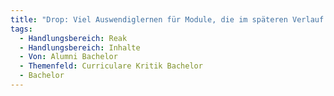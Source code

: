 ```yaml
---
title: "Drop: Viel Auswendiglernen für Module, die im späteren Verlauf des Bachelors wenig relevant sind (KTN, Betriebssysteme, ...). Lieber praktische Prüfungen, sofern es möglich ist."
tags:
  - Handlungsbereich: Reak
  - Handlungsbereich: Inhalte
  - Von: Alumni Bachelor
  - Themenfeld: Curriculare Kritik Bachelor
  - Bachelor
---
```

